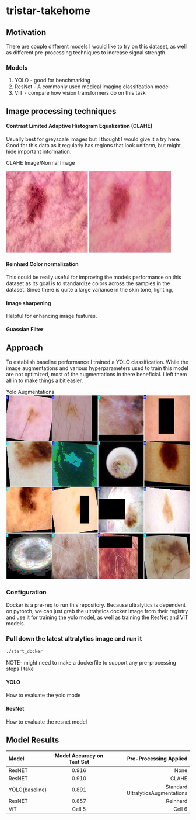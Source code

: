 # tristar-takehome

## Motivation
There are couple different models I would like to try on this dataset, as well as different pre-processing techniques to increase signal strength.

### Models
1. YOLO - good for benchmarking
2. ResNet - A commonly used medical imaging classifcation model
3. ViT - compare how vision transformers do on this task


## Image processing techniques

#### Contrast Limited Adaptive Histogram Equalization (CLAHE) 
Usually best for greyscale images but I thought I would give it a try here. Good for this data as it regularly has regions that look uniform, but might hide important information. 

CLAHE Image/Normal Image

![alt text](assets/sample_0_clahe.png "CLAHE") ![alt text](assets/sample_0_normal.png "Normal")


#### Reinhard Color normalization
This could be really useful for improving the models performance on this dataset as its goal is to standardize colors across the samples in the dataset. Since there is quite a large variance in the skin tone, lighting,

#### Image sharpening
Helpful for enhancing image features.

#### Guassian Filter

## Approach

To establish baseline performance I trained a YOLO classification. While the image augmentations and various hyperparameters used to train this model are not optimized, most of the augmentations in there beneficial. I left them all in to make things a bit easier.

Yolo Augmentations
![alt text](assets/yolo_augmentations.jpg "Yolo Augmentations")

### Configuration

Docker is a pre-req to run this repository.
Because ultralytics is dependent on pytorch, we can just grab the ultralytics docker image from their registry and use it for training the yolo model, as well as training the ResNet and ViT models.

### Pull down the latest ultralytics image and run it
```bash
./start_docker
```

NOTE- might need to make a dockerfile to support any pre-processing steps I take

#### YOLO
How to evaluate the yolo mode

#### ResNet
How to evaluate the resnet model

## Model Results

| Model | Model Accuracy on Test Set| Pre-Processing Applied|
| :---         | :---:    | ---:          |
| ResNET                | 0.916     |None    |
| ResNET                | 0.910     |CLAHE       |
| YOLO(baseline)        | 0.891     |Standard UltralyticsAugmentations       |
| ResNET                | 0.857     |Reinhard     |
| ViT                   | Cell 5    |Cell 6        |

